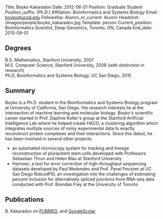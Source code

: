 Title: Boyko Kakaradov
Date: 2012-06-01
Position: Graduate Student
Position_suffix: (Ph.D.)
Affiliation: Bioinformatics and Systems Biology
Email: boyko@ucsd.edu
Fellowship: 
Alumni_or_current: Alumni
Headshot: /images/people/boyko_kakaradov.jpg
Template: person
Current_position: Bioinformatics Scientist, Deep Genomics, Toronto, ON, Canada
End_date: 2015-09-01

<!-- Status: draft -->

## Degrees

B.S. Mathematics, Stanford University, 2007<br>
M.S. Computer Science, Stanford University, 2008 (with distinction in research)<br>
Ph.D, Bioinformatics and Systems Biology, UC San Diego, 2015

## Summary

Boyko is a Ph.D. student in the Bioinformatics and Systems Biology program at University of California, San Diego.  His research interests lie at the intersection of machine learning and molecular biology. Boyko's scientific career started in Prof. Daphne Koller's group at the Stanford Artificial Intelligence Lab where he helped create HACO, a clustering algorithm which integrates multiple sources of noisy experimental data to exactly reconstruct protein complexes and their interactions.  Since this debut, he has been involved in several other projects:
* an automated microscopy system for tracking and lineage reconstruction of pluripotent stem cells developed with Professors Sebastian Thrun and Helen Blau at Stanford University
* Hammer, a tool for error correction of high-throughput sequencing datasets developed by Paul Medvedev and Prof. Pavel Pevzner at UC San Diego
RobustPSI, an investigation into the challenges of estimating percent inclusion for alternatively spliced junctions from RNA-seq data conducted with Prof. Brendan Frey at the University of Toronto


## Publications
B. Kakaradov on [PUBMED](http://www.ncbi.nlm.nih.gov/pubmed?term=kakaradov%20%5Bauth%5D%20OR%20kakaradov%20%5Binvestigator%5D), and [GoogleScolar](http://scholar.google.com/citations?user=H2ou-XQAAAAJ)